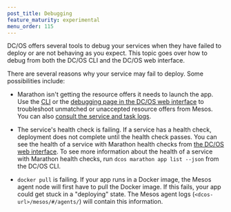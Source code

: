 ```yaml
---
post_title: Debugging
feature_maturity: experimental
menu_order: 115
---
```


DC/OS offers several tools to debug your services when they have failed to deploy or are not behaving as you expect. This topic goes over how to debug from both the DC/OS CLI and the DC/OS web interface.

There are several reasons why your service may fail to deploy. Some possibilities include:

- Marathon isn't getting the resource offers it needs to launch the app.
  Use the [CLI](/docs/1.9/usage/debugging/cli-debugging) or the [debugging page in the DC/OS web interface](/docs/1.9/usage/debugging/gui-debugging) to troubleshoot unmatched or unaccepted resource offers from Mesos. You can also [consult the service and task logs](/docs/1.9/administration/logging/).

- The service's health check is failing.
  If a service has a health check, deployment does not complete until the health check passes. You can see the health of a service with Marathon health checks from [the DC/OS web interface](/docs/1.9/usage/debugging/gui-debugging). To see more information about the health of a service with Marathon health checks, run `dcos marathon app list --json` from the DC/OS CLI.

- `docker pull` is failing.
  If your app runs in a Docker image, the Mesos agent node will first have to pull the Docker image. If this fails, your app could get stuck in a "deploying" state. The Mesos agent logs (`<dcos-url>/mesos/#/agents/`) will contain this information.
